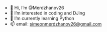 - 👋 Hi, I’m @Merdzhanov26
- 👀 I’m interested in coding and DJing
- 🌱 I’m currently learning Python
- 📫 email: simeonmerdzhanov26@gmail.com 

<!---
Merdzhanov26/Merdzhanov26 is a ✨ special ✨ repository because its `README.md` (this file) appears on your GitHub profile.
You can click the Preview link to take a look at your changes.
--->
